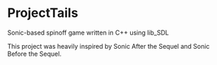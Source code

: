 # ProjectTails
Sonic-based spinoff game written in C++ using lib_SDL

This project was heavily inspired by Sonic After the Sequel and Sonic Before the Sequel.
